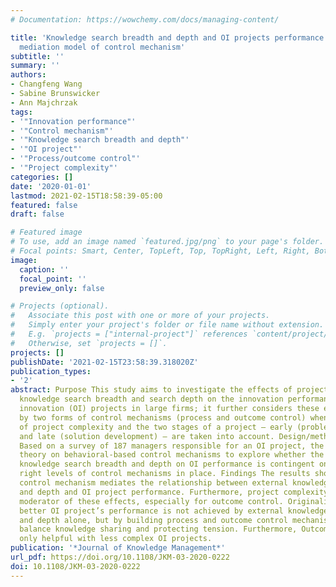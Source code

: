 ```yaml
---
# Documentation: https://wowchemy.com/docs/managing-content/

title: 'Knowledge search breadth and depth and OI projects performance: a moderated
  mediation model of control mechanism'
subtitle: ''
summary: ''
authors:
- Changfeng Wang
- Sabine Brunswicker
- Ann Majchrzak
tags:
- '"Innovation performance"'
- '"Control mechanism"'
- '"Knowledge search breadth and depth"'
- '"OI project"'
- '"Process/outcome control"'
- '"Project complexity"'
categories: []
date: '2020-01-01'
lastmod: 2021-02-15T18:58:39-05:00
featured: false
draft: false

# Featured image
# To use, add an image named `featured.jpg/png` to your page's folder.
# Focal points: Smart, Center, TopLeft, Top, TopRight, Left, Right, BottomLeft, Bottom, BottomRight.
image:
  caption: ''
  focal_point: ''
  preview_only: false

# Projects (optional).
#   Associate this post with one or more of your projects.
#   Simply enter your project's folder or file name without extension.
#   E.g. `projects = ["internal-project"]` references `content/project/deep-learning/index.md`.
#   Otherwise, set `projects = []`.
projects: []
publishDate: '2021-02-15T23:58:39.318020Z'
publication_types:
- '2'
abstract: Purpose This study aims to investigate the effects of project-level external
  knowledge search breadth and search depth on the innovation performance of open
  innovation (OI) projects in large firms; it further considers these effects mediated
  by two forms of control mechanisms (process and outcome control) when the level
  of project complexity and the two stages of a project – early (problem definition)
  and late (solution development) – are taken into account. Design/methodology/approach
  Based on a survey of 187 managers responsible for an OI project, the authors use
  theory on behavioral-based control mechanisms to explore whether the effect of external
  knowledge search breadth and depth on OI performance is contingent on having the
  right levels of control mechanisms in place. Findings The results showed that the
  control mechanism mediates the relationship between external knowledge search breadth
  and depth and OI project performance. Furthermore, project complexity is an important
  moderator of these effects, especially for outcome control. Originality/value A
  better OI project’s performance is not achieved by external knowledge search breadth
  and depth alone, but by building process and outcome control mechanism on it to
  balance knowledge sharing and protecting tension. Furthermore, Outcome control is
  only helpful with less complex OI projects.
publication: '*Journal of Knowledge Management*'
url_pdf: https://doi.org/10.1108/JKM-03-2020-0222
doi: 10.1108/JKM-03-2020-0222
---
```

